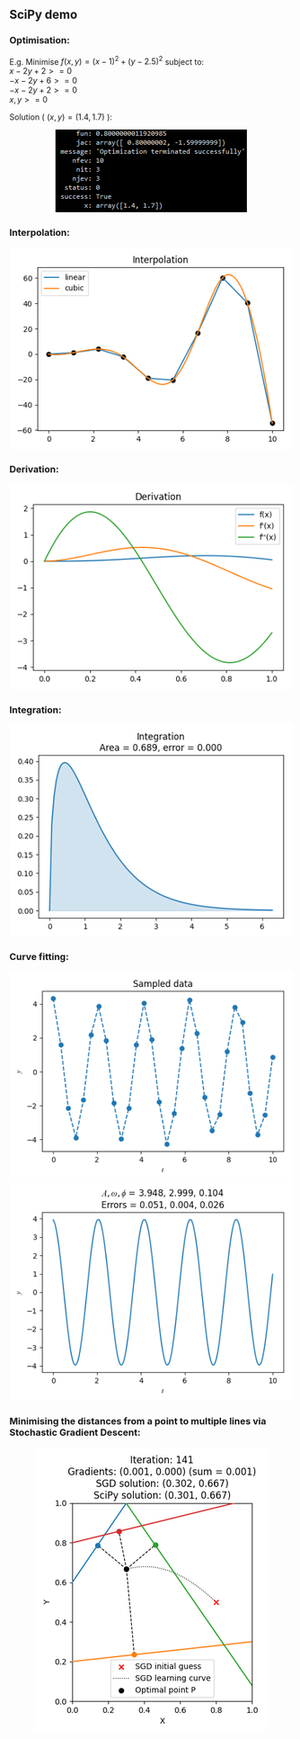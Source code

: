 ## SciPy demo

### Optimisation:

E.g. Minimise $f(x,y) = (x-1)^2 + (y-2.5)^2$ subject to:<br>
$x-2y+2 >= 0$<br>
$-x-2y+6 >= 0$<br>
$-x-2y+2 >= 0$<br>
$x,y >= 0$

Solution ( $(x,y)=(1.4,1.7)$ ):

<p align="center">
	<img src="images/optimisation_result.png"/>
</p>

### Interpolation:

<p align="center">
	<img src="images/interpolation.png"/>
</p>

### Derivation:

<p align="center">
	<img src="images/derivation.png"/>
</p>

### Integration:

<p align="center">
	<img src="images/integration.png"/>
</p>

### Curve fitting:

<p align="center">
	<img src="images/curve_fitting_samples.png"/>
	<br>
	<img src="images/curve_fitting_result.png"/>
</p>

### Minimising the distances from a point to multiple lines via Stochastic Gradient Descent:

<p align="center">
	<img src="images/line_distance_minimising.png"/>
</p>
